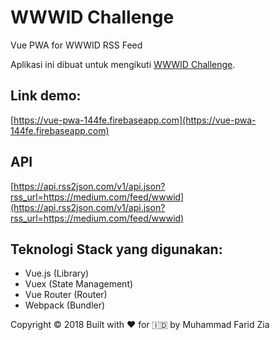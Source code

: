 # WWWID Challenge

Vue PWA for WWWID RSS Feed

Aplikasi ini dibuat untuk mengikuti [WWWID Challenge](https://medium.com/wwwid/tantangan-web-developer-untuk-membuat-aplikasi-web-bisa-digunakan-kurang-dari-5-detik-70bb7431741d).

## Link demo: 
[https://vue-pwa-144fe.firebaseapp.com](https://vue-pwa-144fe.firebaseapp.com)

## API
[https://api.rss2json.com/v1/api.json?rss_url=https://medium.com/feed/wwwid](https://api.rss2json.com/v1/api.json?rss_url=https://medium.com/feed/wwwid)

## Teknologi Stack yang digunakan:

- Vue.js (Library)
- Vuex (State Management)
- Vue Router (Router)
- Webpack (Bundler)

Copyright © 2018 Built with ❤️ for 🇮🇩 by Muhammad Farid Zia